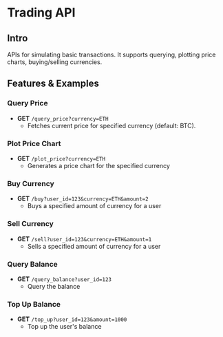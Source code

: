 # Trading API

## Intro
APIs for simulating basic transactions. It supports querying, plotting price charts, buying/selling currencies.

## Features & Examples

### Query Price
- **GET** `/query_price?currency=ETH`
  - Fetches current price for specified currency (default: BTC).

### Plot Price Chart
- **GET** `/plot_price?currency=ETH`
  - Generates a price chart for the specified currency

### Buy Currency
- **GET** `/buy?user_id=123&currency=ETH&amount=2`
  - Buys a specified amount of currency for a user

### Sell Currency
- **GET** `/sell?user_id=123&currency=ETH&amount=1`
  - Sells a specified amount of currency for a user

### Query Balance
- **GET** `/query_balance?user_id=123`
  - Query the balance

### Top Up Balance
- **GET** `/top_up?user_id=123&amount=1000`
  - Top up the user's balance

